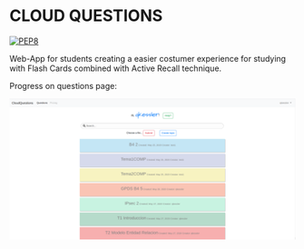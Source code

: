 # CLOUD QUESTIONS 
[![PEP8](https://img.shields.io/badge/code%20style-pep8-orange.svg)](https://www.python.org/dev/peps/pep-0008/)

Web-App for students creating a easier costumer experience for studying with Flash Cards combined with Active Recall technique.

Progress on questions page:

![question-image](https://github.com/Qkessler/CloudQuestions/blob/master/pics/questions_page.png "Questions page")

